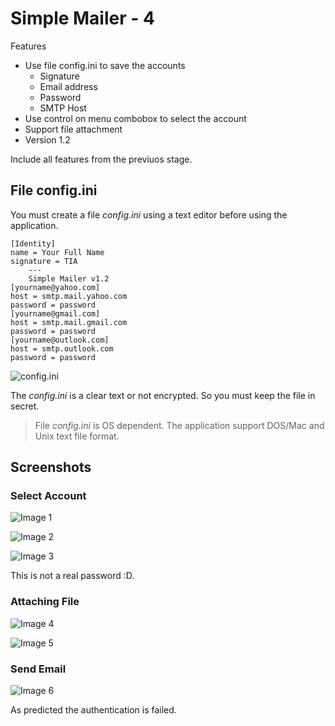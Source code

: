 
# Simple Mailer - 4

Features

- Use file config.ini to save the accounts
  - Signature
  - Email address
  - Password
  - SMTP Host
- Use control on menu combobox to select the account
- Support file attachment
- Version 1.2

Include all features from the previuos stage.

## File config.ini

You must create a file _config.ini_ using a text editor before using the application.

```config
[Identity]
name = Your Full Name
signature = TIA
    ---
    Simple Mailer v1.2
[yourname@yahoo.com]
host = smtp.mail.yahoo.com
password = password
[yourname@gmail.com]
host = smtp.mail.gmail.com
password = password
[yourname@outlook.com]
host = smtp.outlook.com
password = password
```

![config.ini](config.png)

The _config.ini_ is a clear text or not encrypted. So you must keep the file in secret.

>File _config.ini_ is OS dependent. The application support DOS/Mac and Unix text file format.

## Screenshots

### Select Account

![Image 1](00.png)

![Image 2](01.png)

![Image 3](02.png)

This is not a real password :D.

### Attaching File

![Image 4](04.png)

![Image 5](05.png)

### Send Email

![Image 6](06.png)

As predicted the authentication is failed.


